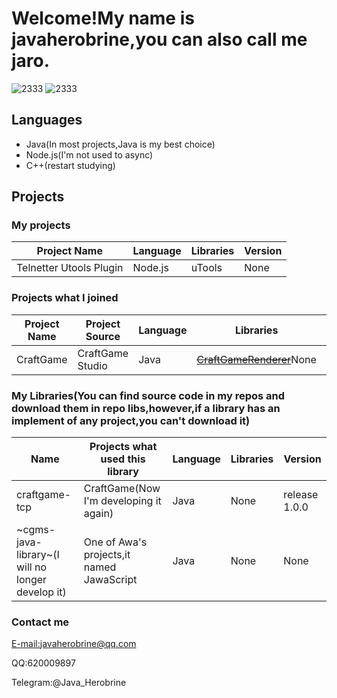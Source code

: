 # Welcome!My name is javaherobrine,you can also call me jaro.

![2333](https://github-readme-stats-89dq8p8qw.vercel.app/api/top-langs/?username=javaherobrine)
![2333](https://github-readme-stats-89dq8p8qw.vercel.app/api?username=javaherobrine&show_icons=true&count_private=true)

## Languages
- Java(In most projects,Java is my best choice)
- Node.js(I'm not used to async)
- C++(restart studying)
## Projects
### My projects
|Project Name|Language|Libraries|Version|
|-------|---|------|----|
|Telnetter Utools Plugin|Node.js|uTools|None|
### Projects what I joined
|Project Name|Project Source|Language|Libraries|Version|
|-------|----------------|---|------|----|
|CraftGame|CraftGame Studio|Java|<del>[CraftGameRenderer](https://github.com/LovelyZeeiam/CraftGame)</del>None|None|
### My Libraries(You can find source code in my repos and download them in repo libs,however,if a library has an implement of any project,you can't download it)
|Name|Projects what used this library|Language|Libraries|Version|
|----|-------------------------------|--------|---------|-------|
|craftgame-tcp|CraftGame(Now I'm developing it again)|Java|None|release 1.0.0|
|~cgms-java-library~(I will no longer develop it)|One of Awa's projects,it named JawaScript|Java|None|None|
### Contact me
[E-mail:javaherobrine@qq.com](mailto:javaherobrine@qq.com)

QQ:620009897

Telegram:@Java_Herobrine
